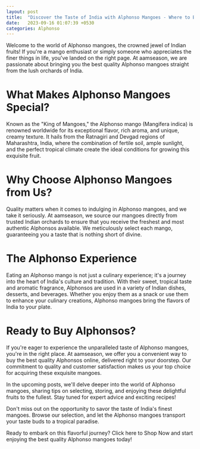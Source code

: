 ```yaml
---
layout: post
title:  "Discover the Taste of India with Alphonso Mangoes - Where to Buy the Best Quality Alphonsos"
date:   2023-09-16 01:07:39 +0530
categories: Alphonso
---
```

Welcome to the world of Alphonso mangoes, the crowned jewel of Indian fruits! If you're a mango enthusiast or simply someone who appreciates the finer things in life, you've landed on the right page. At aamseason, we are passionate about bringing you the best quality Alphonso mangoes straight from the lush orchards of India.

# What Makes Alphonso Mangoes Special?
Known as the "King of Mangoes," the Alphonso mango (Mangifera indica) is renowned worldwide for its exceptional flavor, rich aroma, and unique, creamy texture. It hails from the Ratnagiri and Devgad regions of Maharashtra, India, where the combination of fertile soil, ample sunlight, and the perfect tropical climate create the ideal conditions for growing this exquisite fruit.


# Why Choose Alphonso Mangoes from Us?
Quality matters when it comes to indulging in Alphonso mangoes, and we take it seriously. At aamseason, we source our mangoes directly from trusted Indian orchards to ensure that you receive the freshest and most authentic Alphonsos available. We meticulously select each mango, guaranteeing you a taste that is nothing short of divine.

# The Alphonso Experience

Eating an Alphonso mango is not just a culinary experience; it's a journey into the heart of India's culture and tradition. With their sweet, tropical taste and aromatic fragrance, Alphonsos are used in a variety of Indian dishes, desserts, and beverages. Whether you enjoy them as a snack or use them to enhance your culinary creations, Alphonso mangoes bring the flavors of India to your plate.

# Ready to Buy Alphonsos?

If you're eager to experience the unparalleled taste of Alphonso mangoes, you're in the right place. At aamseason, we offer you a convenient way to buy the best quality Alphonsos online, delivered right to your doorstep. Our commitment to quality and customer satisfaction makes us your top choice for acquiring these exquisite mangoes.

In the upcoming posts, we'll delve deeper into the world of Alphonso mangoes, sharing tips on selecting, storing, and enjoying these delightful fruits to the fullest. Stay tuned for expert advice and exciting recipes!

Don't miss out on the opportunity to savor the taste of India's finest mangoes. Browse our selection, and let the Alphonso mangoes transport your taste buds to a tropical paradise.

Ready to embark on this flavorful journey? Click here to Shop Now and start enjoying the best quality Alphonso mangoes today!
